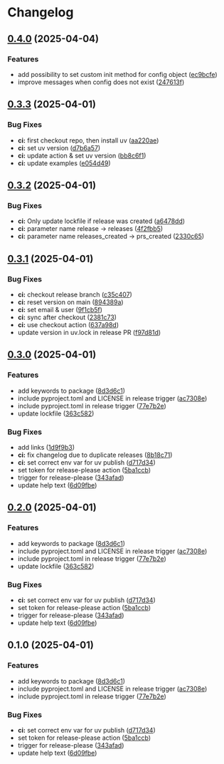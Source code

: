 # Changelog

## [0.4.0](https://github.com/david-fischer/typer-pydantic-config/compare/v0.3.3...v0.4.0) (2025-04-04)


### Features

* add possibility to set custom init method for config object ([ec9bcfe](https://github.com/david-fischer/typer-pydantic-config/commit/ec9bcfe2f4aed52ed6726940398c9bf3ca6e5f3e))
* improve messages when config does not exist ([247613f](https://github.com/david-fischer/typer-pydantic-config/commit/247613f065dc671fa30c24a3547d98d061ae5e11))

## [0.3.3](https://github.com/david-fischer/typer-pydantic-config/compare/v0.3.2...v0.3.3) (2025-04-01)


### Bug Fixes

* **ci:** first checkout repo, then install uv ([aa220ae](https://github.com/david-fischer/typer-pydantic-config/commit/aa220ae6f3e8ef142f8528144356296bda1d7e24))
* **ci:** set uv version ([d7b6a57](https://github.com/david-fischer/typer-pydantic-config/commit/d7b6a57c5af5c0ff21ca372e1f9b525b71057ff0))
* **ci:** update action & set uv version ([bb8c6f1](https://github.com/david-fischer/typer-pydantic-config/commit/bb8c6f1c3f1384d86a097780a8a48d130c46ad3b))
* **ci:** update examples ([e054d49](https://github.com/david-fischer/typer-pydantic-config/commit/e054d49abc6453a16531c1bf5628a9cdb75848a0))

## [0.3.2](https://github.com/david-fischer/typer-pydantic-config/compare/v0.3.1...v0.3.2) (2025-04-01)


### Bug Fixes

* **ci:** Only update lockfile if release was created ([a6478dd](https://github.com/david-fischer/typer-pydantic-config/commit/a6478dd2a0729b9448c3d07cbf04dd7481bf88c7))
* **ci:** parameter name release -&gt; releases ([4f2fbb5](https://github.com/david-fischer/typer-pydantic-config/commit/4f2fbb5e21f5d20996039f5fb752ec34af6f1963))
* **ci:** parameter name releases_created -&gt; prs_created ([2330c65](https://github.com/david-fischer/typer-pydantic-config/commit/2330c65a298c89d74800a8cf4cd00c2db24beca1))

## [0.3.1](https://github.com/david-fischer/typer-pydantic-config/compare/v0.3.0...v0.3.1) (2025-04-01)


### Bug Fixes

* **ci:** checkout release branch ([c35c407](https://github.com/david-fischer/typer-pydantic-config/commit/c35c407e893da74a667c3635c142e0251da97189))
* **ci:** reset version on main ([894389a](https://github.com/david-fischer/typer-pydantic-config/commit/894389a9062f30b045f3a78d71888402a93b0d4b))
* **ci:** set email & user ([9f1cb5f](https://github.com/david-fischer/typer-pydantic-config/commit/9f1cb5fb729dedd40c72153db69a02f12ae7bea5))
* **ci:** sync after checkout ([2381c73](https://github.com/david-fischer/typer-pydantic-config/commit/2381c7308d91ec0e40f7492e71d9379d93cf33b2))
* **ci:** use checkout action ([637a98d](https://github.com/david-fischer/typer-pydantic-config/commit/637a98de9f241b3e76bdb2d2e3c2166bce861935))
* update version in uv.lock in release PR ([f97d81d](https://github.com/david-fischer/typer-pydantic-config/commit/f97d81d4bd601500ee38d6c1f46ae0a65ab4243b))

## [0.3.0](https://github.com/david-fischer/typer-pydantic-config/compare/v0.2.0...v0.3.0) (2025-04-01)


### Features

* add keywords to package ([8d3d6c1](https://github.com/david-fischer/typer-pydantic-config/commit/8d3d6c1b02736bf94baf401add47fbacb60ba15a))
* include pyproject.toml and LICENSE in release trigger ([ac7308e](https://github.com/david-fischer/typer-pydantic-config/commit/ac7308e4cc3a0ceb1d02c28abd723e4801d1d274))
* include pyproject.toml in release trigger ([77e7b2e](https://github.com/david-fischer/typer-pydantic-config/commit/77e7b2ee31af998bc3bd45bd6ca6d885daadc31c))
* update lockfile ([363c582](https://github.com/david-fischer/typer-pydantic-config/commit/363c5824037ae15db4fd13789184bc183833cd82))


### Bug Fixes

* add links ([1d9f9b3](https://github.com/david-fischer/typer-pydantic-config/commit/1d9f9b3fef26174dc60ed1ffc6d867fc3020555c))
* **ci:** fix changelog due to duplicate releases ([8b18c71](https://github.com/david-fischer/typer-pydantic-config/commit/8b18c7192bd27e5427750797be07263ef6319b21))
* **ci:** set correct env var for uv publish ([d717d34](https://github.com/david-fischer/typer-pydantic-config/commit/d717d3451cb8b64d81e79a4182965c17091dfd7c))
* set token for release-please action ([5ba1ccb](https://github.com/david-fischer/typer-pydantic-config/commit/5ba1ccb46b4f9d7eb007feac3903e303a49296e3))
* trigger for release-please ([343afad](https://github.com/david-fischer/typer-pydantic-config/commit/343afad57e792a540a78bfa83b2423440e13f696))
* update help text ([6d09fbe](https://github.com/david-fischer/typer-pydantic-config/commit/6d09fbed2e2be1627105dadea227167d0a8e61d0))

## [0.2.0](https://github.com/david-fischer/typer-pydantic-config/compare/v0.1.0...v0.2.0) (2025-04-01)


### Features

* add keywords to package ([8d3d6c1](https://github.com/david-fischer/typer-pydantic-config/commit/8d3d6c1b02736bf94baf401add47fbacb60ba15a))
* include pyproject.toml and LICENSE in release trigger ([ac7308e](https://github.com/david-fischer/typer-pydantic-config/commit/ac7308e4cc3a0ceb1d02c28abd723e4801d1d274))
* include pyproject.toml in release trigger ([77e7b2e](https://github.com/david-fischer/typer-pydantic-config/commit/77e7b2ee31af998bc3bd45bd6ca6d885daadc31c))
* update lockfile ([363c582](https://github.com/david-fischer/typer-pydantic-config/commit/363c5824037ae15db4fd13789184bc183833cd82))


### Bug Fixes

* **ci:** set correct env var for uv publish ([d717d34](https://github.com/david-fischer/typer-pydantic-config/commit/d717d3451cb8b64d81e79a4182965c17091dfd7c))
* set token for release-please action ([5ba1ccb](https://github.com/david-fischer/typer-pydantic-config/commit/5ba1ccb46b4f9d7eb007feac3903e303a49296e3))
* trigger for release-please ([343afad](https://github.com/david-fischer/typer-pydantic-config/commit/343afad57e792a540a78bfa83b2423440e13f696))
* update help text ([6d09fbe](https://github.com/david-fischer/typer-pydantic-config/commit/6d09fbed2e2be1627105dadea227167d0a8e61d0))

## 0.1.0 (2025-04-01)


### Features

* add keywords to package ([8d3d6c1](https://github.com/david-fischer/typer-pydantic-config/commit/8d3d6c1b02736bf94baf401add47fbacb60ba15a))
* include pyproject.toml and LICENSE in release trigger ([ac7308e](https://github.com/david-fischer/typer-pydantic-config/commit/ac7308e4cc3a0ceb1d02c28abd723e4801d1d274))
* include pyproject.toml in release trigger ([77e7b2e](https://github.com/david-fischer/typer-pydantic-config/commit/77e7b2ee31af998bc3bd45bd6ca6d885daadc31c))


### Bug Fixes

* **ci:** set correct env var for uv publish ([d717d34](https://github.com/david-fischer/typer-pydantic-config/commit/d717d3451cb8b64d81e79a4182965c17091dfd7c))
* set token for release-please action ([5ba1ccb](https://github.com/david-fischer/typer-pydantic-config/commit/5ba1ccb46b4f9d7eb007feac3903e303a49296e3))
* trigger for release-please ([343afad](https://github.com/david-fischer/typer-pydantic-config/commit/343afad57e792a540a78bfa83b2423440e13f696))
* update help text ([6d09fbe](https://github.com/david-fischer/typer-pydantic-config/commit/6d09fbed2e2be1627105dadea227167d0a8e61d0))
